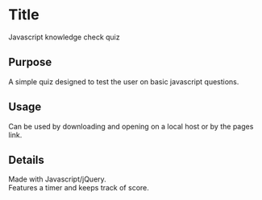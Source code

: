 # Title
Javascript knowledge check quiz  

## Purpose
A simple quiz designed to test the user on basic javascript questions.  

## Usage
Can be used by downloading and opening on a local host or by the pages link.  

## Details
Made with Javascript/jQuery.  
Features a timer and keeps track of score.
